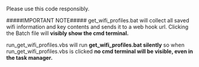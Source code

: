 Please use this code responsibly. 


#####IMPORTANT NOTE#####
get_wifi_profiles.bat will collect all saved wifi information and key contents and sends it to a web hook url. Clicking the Batch file will **visibly show the cmd terminal.**

run_get_wifi_profiles.vbs will run **get_wifi_profiles.bat silently** so when run_get_wifi_profiles.vbs is clicked **no cmd terminal will be visible, even in the task manager.** 
